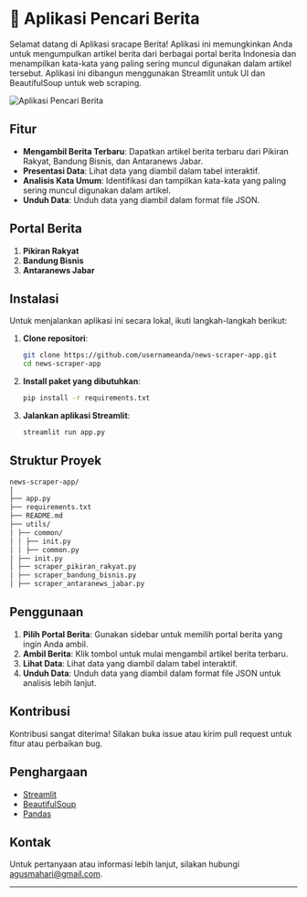 # 📰 Aplikasi Pencari Berita

Selamat datang di Aplikasi sracape Berita! Aplikasi ini memungkinkan Anda untuk mengumpulkan artikel berita dari berbagai portal berita Indonesia dan menampilkan kata-kata yang paling sering muncul digunakan dalam artikel tersebut. Aplikasi ini dibangun menggunakan Streamlit untuk UI dan BeautifulSoup untuk web scraping.

![Aplikasi Pencari Berita](https://upload.wikimedia.org/wikipedia/commons/thumb/3/37/Streamlit_logo.svg/1200px-Streamlit_logo.svg.png)

## Fitur

- **Mengambil Berita Terbaru**: Dapatkan artikel berita terbaru dari Pikiran Rakyat, Bandung Bisnis, dan Antaranews Jabar.
- **Presentasi Data**: Lihat data yang diambil dalam tabel interaktif.
- **Analisis Kata Umum**: Identifikasi dan tampilkan kata-kata yang paling sering muncul digunakan dalam artikel.
- **Unduh Data**: Unduh data yang diambil dalam format file JSON.

## Portal Berita

1. **Pikiran Rakyat**
2. **Bandung Bisnis**
3. **Antaranews Jabar**

## Instalasi

Untuk menjalankan aplikasi ini secara lokal, ikuti langkah-langkah berikut:

1. **Clone repositori**:
    ```bash
    git clone https://github.com/usernameanda/news-scraper-app.git
    cd news-scraper-app
    ```

2. **Install paket yang dibutuhkan**:
    ```bash
    pip install -r requirements.txt
    ```

3. **Jalankan aplikasi Streamlit**:
    ```bash
    streamlit run app.py
    ```

## Struktur Proyek
```bash
news-scraper-app/
│
├── app.py
├── requirements.txt
├── README.md
├── utils/
│ ├── common/
│ │ ├── init.py
│ │ ├── common.py
│ ├── init.py
│ ├── scraper_pikiran_rakyat.py
│ ├── scraper_bandung_bisnis.py
│ ├── scraper_antaranews_jabar.py
```


## Penggunaan

1. **Pilih Portal Berita**: Gunakan sidebar untuk memilih portal berita yang ingin Anda ambil.
2. **Ambil Berita**: Klik tombol untuk mulai mengambil artikel berita terbaru.
3. **Lihat Data**: Lihat data yang diambil dalam tabel interaktif.
4. **Unduh Data**: Unduh data yang diambil dalam format file JSON untuk analisis lebih lanjut.

## Kontribusi

Kontribusi sangat diterima! Silakan buka issue atau kirim pull request untuk fitur atau perbaikan bug.

## Penghargaan

- [Streamlit](https://streamlit.io/)
- [BeautifulSoup](https://www.crummy.com/software/BeautifulSoup/)
- [Pandas](https://pandas.pydata.org/)

## Kontak

Untuk pertanyaan atau informasi lebih lanjut, silakan hubungi [agusmahari@gmail.com](agusmahari@gmail.com).

---